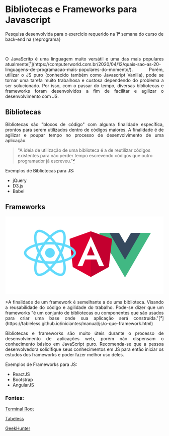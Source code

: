 # Bibliotecas e Frameworks para Javascript

<p>Pesquisa desenvolvida para o exercício requerido na 1ª semana do curso de back-end na {reprograma}</p>

<p align="center">
    <img scr="https://github.com/luzialeticia/bibliotecas-frameworks-js/blob/master/img/js.jpg">
</p>

<p align="justify">O JavaScritp é uma linguagem muito versátil e uma das mais populares atualmente[¹](https://computerworld.com.br/2020/04/12/quais-sao-as-20-linguagens-de-programacao-mais-populares-do-momento/). Porém, utilizar o JS puro (conhecido também como Javascript Vanilla), pode se tornar uma tarefa muito trabalhosa e custosa dependendo do problema a ser solucionado. Por isso, com o passar do tempo, diversas bibliotecas e frameworks foram desenvolvidos a fim de facilitar e agilizar o desenvolvimento com JS.</p>

## Bibliotecas

<p align="justify">Bibliotecas são "blocos de código" com alguma finalidade específica, prontos para serem utilizados dentro de códigos maiores. A finalidade é de agilizar e poupar tempo no processo de desenvolvimento de uma aplicação.</p>

>"A ideia de utilização de uma biblioteca é a de reutilizar códigos
>existentes para não perder tempo escrevendo códigos que outro
>programador já escreveu."[²](https://blog.geekhunter.com.br/frameworks-javascript-e-bibliotecas-java/amp/#O_que_sao_Bibliotecas_JavaScript)

<p>Exemplos de Bibliotecas para JS:
<ul>
    <li>jQuery</li>
    <li>D3.js</li>
    <li>Babel</li>
</ul>
</p>

## Frameworks

<p align="center">
    <img src="https://github.com/luzialeticia/bibliotecas-frameworks-js/blob/master/img/frameworks.png">
</p>

<p align="justify"> >A finalidade de um framework é semelhante a de uma biblioteca. Visando a reusabilidade do código e agilidade do trabalho. Pode-se dizer que um frameworks "é um conjunto de bibliotecas ou componentes que são usados para criar uma base onde sua aplicação será construída."[³](https://tableless.github.io/iniciantes/manual/js/o-que-framework.html)</p>

<p align="justify">Bibliotecas e frameworks são muito úteis durante o processo de desenvolvimento de aplicações web, porém não dispensam o conhecimento básico em JavaScript puro. Recomenda-se que a pessoa desenvolvedora solidifique seus conhecimentos em JS para então iniciar os estudos dos frameworks e poder fazer melhor uso deles.</p>

<p>Exemplos de Frameworks para JS:
<ul>
    <li>ReactJS</li>
    <li>Bootstrap</li>
    <li>AngularJS</li>
</ul>
</p>

### Fontes:
[Terminal Root](https://terminalroot.com.br/2020/06/os-31-melhores-frameworks-e-bibliotecas-javascript.html)

[Tabeless](https://tableless.github.io/iniciantes/manual/js/o-que-framework.html)

[GeekHunter](https://blog.geekhunter.com.br/frameworks-javascript-e-bibliotecas-java/amp/#O_que_sao_Bibliotecas_JavaScript)
